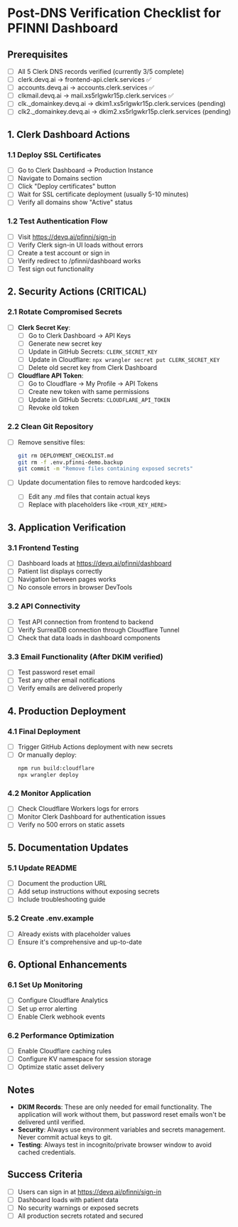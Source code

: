 # Post-DNS Verification Checklist for PFINNI Dashboard

## Prerequisites
- [ ] All 5 Clerk DNS records verified (currently 3/5 complete)
- [ ] clerk.devq.ai → frontend-api.clerk.services ✅
- [ ] accounts.devq.ai → accounts.clerk.services ✅
- [ ] clkmail.devq.ai → mail.xs5rlgwkr15p.clerk.services ✅
- [ ] clk._domainkey.devq.ai → dkim1.xs5rlgwkr15p.clerk.services (pending)
- [ ] clk2._domainkey.devq.ai → dkim2.xs5rlgwkr15p.clerk.services (pending)

## 1. Clerk Dashboard Actions

### 1.1 Deploy SSL Certificates
- [ ] Go to Clerk Dashboard → Production Instance
- [ ] Navigate to Domains section
- [ ] Click "Deploy certificates" button
- [ ] Wait for SSL certificate deployment (usually 5-10 minutes)
- [ ] Verify all domains show "Active" status

### 1.2 Test Authentication Flow
- [ ] Visit https://devq.ai/pfinni/sign-in
- [ ] Verify Clerk sign-in UI loads without errors
- [ ] Create a test account or sign in
- [ ] Verify redirect to /pfinni/dashboard works
- [ ] Test sign out functionality

## 2. Security Actions (CRITICAL)

### 2.1 Rotate Compromised Secrets
- [ ] **Clerk Secret Key**:
  - [ ] Go to Clerk Dashboard → API Keys
  - [ ] Generate new secret key
  - [ ] Update in GitHub Secrets: `CLERK_SECRET_KEY`
  - [ ] Update in Cloudflare: `npx wrangler secret put CLERK_SECRET_KEY`
  - [ ] Delete old secret key from Clerk Dashboard

- [ ] **Cloudflare API Token**:
  - [ ] Go to Cloudflare → My Profile → API Tokens
  - [ ] Create new token with same permissions
  - [ ] Update in GitHub Secrets: `CLOUDFLARE_API_TOKEN`
  - [ ] Revoke old token

### 2.2 Clean Git Repository
- [ ] Remove sensitive files:
  ```bash
  git rm DEPLOYMENT_CHECKLIST.md
  git rm -f .env.pfinni-demo.backup
  git commit -m "Remove files containing exposed secrets"
  ```

- [ ] Update documentation files to remove hardcoded keys:
  - [ ] Edit any .md files that contain actual keys
  - [ ] Replace with placeholders like `<YOUR_KEY_HERE>`

## 3. Application Verification

### 3.1 Frontend Testing
- [ ] Dashboard loads at https://devq.ai/pfinni/dashboard
- [ ] Patient list displays correctly
- [ ] Navigation between pages works
- [ ] No console errors in browser DevTools

### 3.2 API Connectivity
- [ ] Test API connection from frontend to backend
- [ ] Verify SurrealDB connection through Cloudflare Tunnel
- [ ] Check that data loads in dashboard components

### 3.3 Email Functionality (After DKIM verified)
- [ ] Test password reset email
- [ ] Test any other email notifications
- [ ] Verify emails are delivered properly

## 4. Production Deployment

### 4.1 Final Deployment
- [ ] Trigger GitHub Actions deployment with new secrets
- [ ] Or manually deploy:
  ```bash
  npm run build:cloudflare
  npx wrangler deploy
  ```

### 4.2 Monitor Application
- [ ] Check Cloudflare Workers logs for errors
- [ ] Monitor Clerk Dashboard for authentication issues
- [ ] Verify no 500 errors on static assets

## 5. Documentation Updates

### 5.1 Update README
- [ ] Document the production URL
- [ ] Add setup instructions without exposing secrets
- [ ] Include troubleshooting guide

### 5.2 Create .env.example
- [ ] Already exists with placeholder values
- [ ] Ensure it's comprehensive and up-to-date

## 6. Optional Enhancements

### 6.1 Set Up Monitoring
- [ ] Configure Cloudflare Analytics
- [ ] Set up error alerting
- [ ] Enable Clerk webhook events

### 6.2 Performance Optimization
- [ ] Enable Cloudflare caching rules
- [ ] Configure KV namespace for session storage
- [ ] Optimize static asset delivery

## Notes

- **DKIM Records**: These are only needed for email functionality. The application will work without them, but password reset emails won't be delivered until verified.
- **Security**: Always use environment variables and secrets management. Never commit actual keys to git.
- **Testing**: Always test in incognito/private browser window to avoid cached credentials.

## Success Criteria

- [ ] Users can sign in at https://devq.ai/pfinni/sign-in
- [ ] Dashboard loads with patient data
- [ ] No security warnings or exposed secrets
- [ ] All production secrets rotated and secured